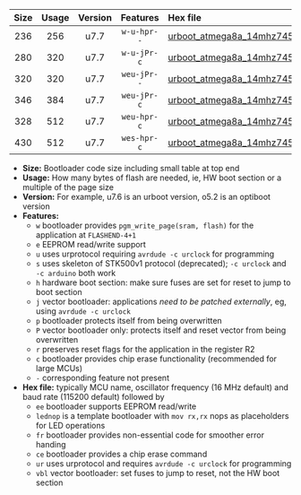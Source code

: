 |Size|Usage|Version|Features|Hex file|
|:-:|:-:|:-:|:-:|:--|
|236|256|u7.7|`w-u-hpr--`|[urboot_atmega8a_14mhz7456_19200bps_lednop_fr_ur.hex](https://raw.githubusercontent.com/stefanrueger/urboot.hex/main/mcus/atmega8a/fcpu_14mhz7456/19200_bps/urboot_atmega8a_14mhz7456_19200bps_lednop_fr_ur.hex)|
|280|320|u7.7|`w-u-jPr-c`|[urboot_atmega8a_14mhz7456_19200bps_lednop_fr_ce_ur_vbl.hex](https://raw.githubusercontent.com/stefanrueger/urboot.hex/main/mcus/atmega8a/fcpu_14mhz7456/19200_bps/urboot_atmega8a_14mhz7456_19200bps_lednop_fr_ce_ur_vbl.hex)|
|320|320|u7.7|`weu-jPr--`|[urboot_atmega8a_14mhz7456_19200bps_ee_lednop_fr_ur_vbl.hex](https://raw.githubusercontent.com/stefanrueger/urboot.hex/main/mcus/atmega8a/fcpu_14mhz7456/19200_bps/urboot_atmega8a_14mhz7456_19200bps_ee_lednop_fr_ur_vbl.hex)|
|346|384|u7.7|`weu-jPr-c`|[urboot_atmega8a_14mhz7456_19200bps_ee_lednop_fr_ce_ur_vbl.hex](https://raw.githubusercontent.com/stefanrueger/urboot.hex/main/mcus/atmega8a/fcpu_14mhz7456/19200_bps/urboot_atmega8a_14mhz7456_19200bps_ee_lednop_fr_ce_ur_vbl.hex)|
|328|512|u7.7|`weu-hpr-c`|[urboot_atmega8a_14mhz7456_19200bps_ee_lednop_fr_ce_ur.hex](https://raw.githubusercontent.com/stefanrueger/urboot.hex/main/mcus/atmega8a/fcpu_14mhz7456/19200_bps/urboot_atmega8a_14mhz7456_19200bps_ee_lednop_fr_ce_ur.hex)|
|430|512|u7.7|`wes-hpr-c`|[urboot_atmega8a_14mhz7456_19200bps_ee_lednop_fr_ce.hex](https://raw.githubusercontent.com/stefanrueger/urboot.hex/main/mcus/atmega8a/fcpu_14mhz7456/19200_bps/urboot_atmega8a_14mhz7456_19200bps_ee_lednop_fr_ce.hex)|

- **Size:** Bootloader code size including small table at top end
- **Usage:** How many bytes of flash are needed, ie, HW boot section or a multiple of the page size
- **Version:** For example, u7.6 is an urboot version, o5.2 is an optiboot version
- **Features:**
  + `w` bootloader provides `pgm_write_page(sram, flash)` for the application at `FLASHEND-4+1`
  + `e` EEPROM read/write support
  + `u` uses urprotocol requiring `avrdude -c urclock` for programming
  + `s` uses skeleton of STK500v1 protocol (deprecated); `-c urclock` and `-c arduino` both work
  + `h` hardware boot section: make sure fuses are set for reset to jump to boot section
  + `j` vector bootloader: applications *need to be patched externally*, eg, using `avrdude -c urclock`
  + `p` bootloader protects itself from being overwritten
  + `P` vector bootloader only: protects itself and reset vector from being overwritten
  + `r` preserves reset flags for the application in the register R2
  + `c` bootloader provides chip erase functionality (recommended for large MCUs)
  + `-` corresponding feature not present
- **Hex file:** typically MCU name, oscillator frequency (16 MHz default) and baud rate (115200 default) followed by
  + `ee` bootloader supports EEPROM read/write
  + `lednop` is a template bootloader with `mov rx,rx` nops as placeholders for LED operations
  + `fr` bootloader provides non-essential code for smoother error handing
  + `ce` bootloader provides a chip erase command
  + `ur` uses urprotocol and requires `avrdude -c urclock` for programming
  + `vbl` vector bootloader: set fuses to jump to reset, not the HW boot section
